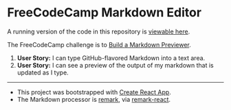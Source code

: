 # FreeCodeCamp Markdown Editor

A running version of the code in this repository is [viewable here](https://twisty.github.io/freecodecamp-markdown-previewer/).

The FreeCodeCamp challenge is to [Build a Markdown Previewer](https://www.freecodecamp.com/challenges/build-a-markdown-previewer).

1. **User Story:** I can type GitHub-flavored Markdown into a text area.
2. **User Story:** I can see a preview of the output of my markdown that is updated as I type.

---

* This project was bootstrapped with [Create React App](https://github.com/facebookincubator/create-react-app).
* The Markdown processor is [remark](https://remark.js.org/), via [remark-react](https://github.com/mapbox/remark-react).
